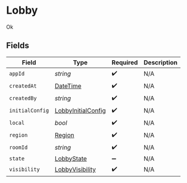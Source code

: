 # Lobby

Ok


## Fields

| Field                                                                                 | Type                                                                                  | Required                                                                              | Description                                                                           |
| ------------------------------------------------------------------------------------- | ------------------------------------------------------------------------------------- | ------------------------------------------------------------------------------------- | ------------------------------------------------------------------------------------- |
| `appId`                                                                               | *string*                                                                              | :heavy_check_mark:                                                                    | N/A                                                                                   |
| `createdAt`                                                                           | [DateTime](https://learn.microsoft.com/en-us/dotnet/api/system.datetime?view=net-5.0) | :heavy_check_mark:                                                                    | N/A                                                                                   |
| `createdBy`                                                                           | *string*                                                                              | :heavy_check_mark:                                                                    | N/A                                                                                   |
| `initialConfig`                                                                       | [LobbyInitialConfig](../../Models/Shared/LobbyInitialConfig.md)                       | :heavy_check_mark:                                                                    | N/A                                                                                   |
| `local`                                                                               | *bool*                                                                                | :heavy_check_mark:                                                                    | N/A                                                                                   |
| `region`                                                                              | [Region](../../Models/Shared/Region.md)                                               | :heavy_check_mark:                                                                    | N/A                                                                                   |
| `roomId`                                                                              | *string*                                                                              | :heavy_check_mark:                                                                    | N/A                                                                                   |
| `state`                                                                               | [LobbyState](../../Models/Shared/LobbyState.md)                                       | :heavy_minus_sign:                                                                    | N/A                                                                                   |
| `visibility`                                                                          | [LobbyVisibility](../../Models/Shared/LobbyVisibility.md)                             | :heavy_check_mark:                                                                    | N/A                                                                                   |